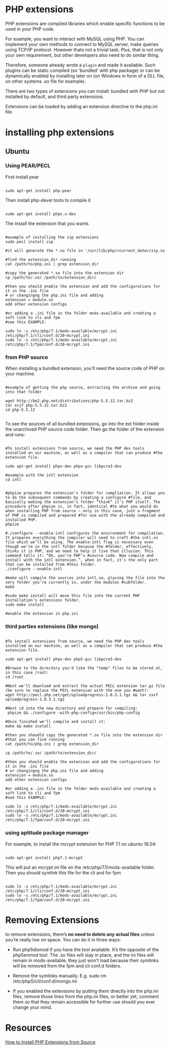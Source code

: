 


# PHP extensions

PHP extensions are compiled libraries which enable specific functions to be used in your PHP code.

For example, you want to interact with MySQL using PHP. You can implement your own methods to connect to MySQL server, make queries using TCP/IP protocol. However thats not a trivial task. Plus, that is not only your own requirement, but other developers also need to do similar thing.

Therefore, someone already wrote a `plugin` and made it available. Such plugins can be static compiled (so 'bundled' with php package) or can be dynamically enabled by installing later on (on Windows in form of a DLL file, on other systems .so file for example).

There are two types of extensions you can install: bundled with PHP but not installed by default, and third party extensions.

Extensions can be loaded by adding an extension directive to the php.ini file.



# installing php extensions 


## Ubuntu 

### Using PEAR/PECL

First install pear 

```shell

sudo apt-get install php-pear

```

Then install php-devel tools to compile it

```shell

sudo apt-get install phpx.x-dev

```

The install the extension that you wants

```shell

#example of installing the zip extensions
sudo pecl install zip 

#it will generate the *.so file in '/usr/lib/php/<current_date>/zip.so

#find the extension_dir running
cat /path/to/php.ini | grep extension_dir

#copy the generated *.so file into the extension dir
cp /path/to/.so/ /path/to/extension_dir/

#then you should enable the extension and add the configurations for it in the .ini file
# or changingng the php.ini file and adding
extension = module.so
add other extension configs

#or adding a .ini file in the folder mods-available and creating a soft link to cli and fpm
#see this EXAMPLE:

sudo ln -s /etc/php/7.1/mods-available/mcrypt.ini /etc/php/7.1/cli/conf.d/20-mcrypt.ini
sudo ln -s /etc/php/7.1/mods-available/mcrypt.ini /etc/php/7.1/fpm/conf.d/20-mcrypt.ini

```


### from PHP source

 When installing a bundled extension, you’ll need the source code of PHP on your machine.
 

```shell

#example of getting the php source, extracting the archive and going into that folder

wget http://be2.php.net/distributions/php-5.5.12.tar.bz2
tar xvjf php-5.5.12.tar.bz2
cd php-5.5.12
 
 ```
To see the sources of all bundled extensions, go into the ext folder inside the unarchived PHP source code folder.
Then go the folder of the extension and runs:

```shell

#To install extensions from source, we need the PHP dev tools installed on our machine, as well as a compiler that can produce #the extension file.

sudo apt-get install phpx-dev phpx-gcc libpcre3-dev

#example with the intl extension
cd intl


#phpize prepares the extension’s folder for compliation. It allows you to do the subsequent commands by creating a configure #file, and basically making the extension’s folder “think” it’s PHP itself. The procedure after phpize is, in fact, identical #to what you would do when installing PHP from source – only in this case, just a fragment of PHP is compiled and prepared #for use with the already compiled and installed PHP.
phpize

#./configure --enable-intl configures the environment for compilation. It prepares everything the compiler will need to craft #the intl.so file which we’ll be using. The enable-intl flag is necessary even though we’re in the intl folder because the #folder, effectively, thinks it is PHP, and we need to help it live that illusion. This command tells it: “Ok, you’re PHP’s #source code. Now compile and install with the intl extension.”, when in fact, it’s the only part that can be installed from #this folder.
./configure --enable-intl

#make will compile the sources into intl.so, placing the file into the very folder you’re currently in, under the modules #subfolder.
make

#sudo make install will move this file into the current PHP installation’s extensions folder.
sudo make install

#enable the extension in php.ini

```

### third parties extensions (like mongo)

```shell

#To install extensions from source, we need the PHP dev tools installed on our machine, as well as a compiler that can produce #the extension file.

sudo apt-get install phpx-dev php5-gcc libpcre3-dev

#Browse to the directory you'd like the "temp" files to be stored at, in this case /root:
cd /root

#Next we'll download and extract the actual PECL extension tar.gz file (be sure to replace the PECL extension with the one you #want):
wget http://pecl.php.net/get/uploadprogress-1.0.3.1.tgz && tar zxvf uploadprogress-1.0.3.1.tgz

#Next cd into the new directory and prepare for compiling:
 phpize && ./configure -with-php-config=/usr/bin/php-config

#Once finished we'll compile and install it:
make && make install

#then you shoudld copy the generated *.so file into the extension dir
#that you can find running
cat /path/to/php.ini | grep extension_dir

cp /path/to/.so/ /path/to/extension_dir/

#then you should enable the extension and add the configurations for it in the .ini file
# or changingng the php.ini file and adding
extension = module.so
add other extension configs

#or adding a .ini file in the folder mods-available and creating a soft link to cli and fpm
#see this EXAMPLE:

sudo ln -s /etc/php/7.1/mods-available/mcrypt.ini /etc/php/7.1/cli/conf.d/20-mcrypt.ini
sudo ln -s /etc/php/7.1/mods-available/mcrypt.ini /etc/php/7.1/fpm/conf.d/20-mcrypt.ini

```

### using aptitude package manager


For example, to install the mcrypt extension for PHP 7.1 on ubuntu 16.04:

```shell

sudo apt-get install php7.1-mcrypt

```

This will put an mcrypt.ini file on the /etc/php/7.1/mods-available folder. Then you should symlink this file for the cli and for fpm

```shell

sudo ln -s /etc/php/7.1/mods-available/mcrypt.ini /etc/php/7.1/cli/conf.d/20-mcrypt.ini
sudo ln -s /etc/php/7.1/mods-available/mcrypt.ini /etc/php/7.1/fpm/conf.d/20-mcrypt.ini

```

# Removing Extensions

to remove extensions, there’s **no need to delete any actual files** unless you’re really low on space. You can do it in three ways:

* Run php5dismod if you have the tool available. It’s the opposite of the php5enmod tool. The .so files will stay in place, and the ini files will remain in mods-available, they just won’t load because their symlinks will be removed from the fpm and cli conf.d folders.

* Remove the symlinks manually. E.g. sudo rm /etc/php5/cli/conf.d/mongo.ini

* If you enabled the extensions by putting them directly into the php.ini files, remove those lines from the php.ini files, or better yet, comment them so that they remain accessible for further use should you ever change your mind.


# Resources

[How to Install PHP Extensions from Source](https://www.sitepoint.com/install-php-extensions-source/)
